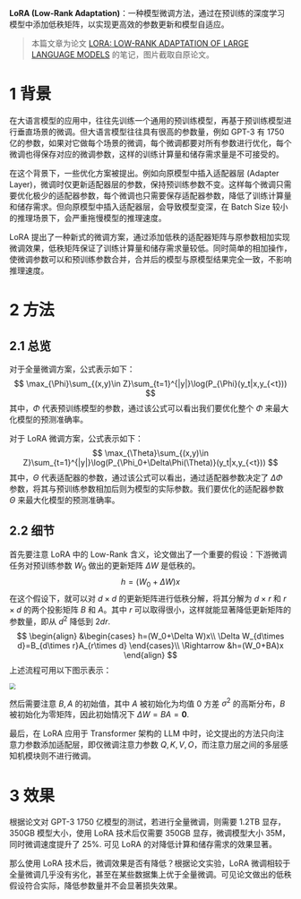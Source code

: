 **LoRA (Low-Rank Adaptation)**：一种模型微调方法，通过在预训练的深度学习模型中添加低秩矩阵，以实现更高效的参数更新和模型自适应。

<!--more-->

> 本篇文章为论文 [LORA: LOW-RANK ADAPTATION OF LARGE LANGUAGE MODELS](https://arxiv.org/abs/2106.09685) 的笔记，图片截取自原论文。

# 1 背景

在大语言模型的应用中，往往先训练一个通用的预训练模型，再基于预训练模型进行垂直场景的微调。但大语言模型往往具有很高的参数量，例如  GPT-3 有 1750 亿的参数，如果对它做每个场景的微调，每个微调都要对所有参数进行优化，每个微调也得保存对应的微调参数，这样的训练计算量和储存需求量是不可接受的。

在这个背景下，一些优化方案被提出。例如向原模型中插入适配器层 (Adapter Layer)，微调时仅更新适配器层的参数，保持预训练参数不变。这样每个微调只需要优化极少的适配器参数，每个微调也只需要保存适配器参数，降低了训练计算量和储存需求。但向原模型中插入适配器层，会导致模型变深，在 Batch Size 较小的推理场景下，会严重拖慢模型的推理速度。

LoRA 提出了一种新式的微调方案，通过添加低秩的适配器矩阵与原参数相加实现微调效果，低秩矩阵保证了训练计算量和储存需求量较低。同时简单的相加操作，使微调参数可以和预训练参数合并，合并后的模型与原模型结果完全一致，不影响推理速度。

# 2 方法

## 2.1 总览

对于全量微调方案，公式表示如下：
$$
\max_{\Phi}\sum_{(x,y)\in Z}\sum_{t=1}^{|y|}\log(P_{\Phi}(y_t|x,y_{<t}))
$$
其中，$\Phi$ 代表预训练模型的参数，通过该公式可以看出我们要优化整个 $\Phi$ 来最大化模型的预测准确率。

对于 LoRA 微调方案，公式表示如下：
$$
\max_{\Theta}\sum_{(x,y)\in Z}\sum_{t=1}^{|y|}\log(P_{\Phi_0+\Delta\Phi(\Theta)}(y_t|x,y_{<t}))
$$
其中，$\Theta$ 代表适配器的参数，通过该公式可以看出，通过适配器参数决定了 $\Delta\Phi$ 参数，将其与预训练参数相加后则为模型的实际参数。我们要优化的适配器参数 $\Theta$ 来最大化模型的预测准确率。

## 2.2 细节

首先要注意 LoRA 中的 Low-Rank 含义，论文做出了一个重要的假设：下游微调任务对预训练参数 $W_0$ 做出的更新矩阵 $\Delta W$ 是低秩的。
$$
h=(W_0+\Delta W)x
$$
在这个假设下，就可以对 $d\times d$ 的更新矩阵进行低秩分解，将其分解为 $d\times r$ 和 $r\times d$ 的两个投影矩阵 $B$ 和 $A$。其中 $r$ 可以取得很小，这样就能显著降低更新矩阵的参数量，即从 $d^2$ 降低到 $2dr$.
$$
\begin{align}
&\begin{cases}
h=(W_0+\Delta W)x\\
\Delta W_{d\times d}=B_{d\times r}A_{r\times d}
\end{cases}\\
\Rightarrow &h=(W_0+BA)x
\end{align}
$$
上述流程可用以下图示表示：

<img src="https://assets.zouht.com/img/note/179-01.webp" style="zoom: 67%;" />

然后需要注意 $B,A$ 的初始值，其中 $A$ 被初始化为均值 $0$ 方差 $\sigma^2$ 的高斯分布，$B$ 被初始化为零矩阵，因此初始情况下 $\Delta W=BA=\boldsymbol{0}$.

最后，在 LoRA 应用于 Transformer 架构的 LLM 中时，论文提出的方法只向注意力参数添加适配层，即仅微调注意力参数 $Q,K,V,O$，而注意力层之间的多层感知机模块则不进行微调。

# 3 效果

根据论文对 GPT-3 1750 亿模型的测试，若进行全量微调，则需要 1.2TB 显存，350GB 模型大小，使用 LoRA 技术后仅需要 350GB 显存，微调模型大小 35M，同时微调速度提升了 25%. 可见 LoRA 的对降低计算和储存需求的效果显著。

那么使用 LoRA 技术后，微调效果是否有降低？根据论文实验，LoRA 微调相较于全量微调几乎没有劣化，甚至在某些数据集上优于全量微调。可见论文做出的低秩假设符合实际，降低参数量并不会显著损失效果。